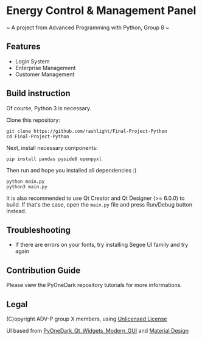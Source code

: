 # Energy Control & Management Panel
~ A project from Advanced Programming with Python, Group 8 ~

## Features
 - Login System
 - Enterprise Management
 - Customer Management
 
## Build instruction

Of course, Python 3 is necessary.

Clone this repository:
```
git clone https://github.com/rashlight/Final-Project-Python
cd Final-Project-Python
```

Next, install necessary components:
``` 
pip install pandas pyside6 openpyxl
```

Then run and hope you installed all dependencies :)
```
python main.py
python3 main.py
```

It is also recommended to use Qt Creator and Qt Designer (>= 6.0.0) to build. 
If that's the case, open the ```main.py``` file and press Run/Debug button instead.

## Troubleshooting

 - If there are errors on your fonts, try installing Segoe UI family and try again

## Contribution Guide

Please view the PyOneDark repository tutorials for more informations.

## Legal

(C)opyright ADV-P group X members, using [Unlicensed License](https://unlicense.org/)

UI based from [PyOneDark_Qt_Widgets_Modern_GUI](https://github.com/Wanderson-Magalhaes/PyOneDark_Qt_Widgets_Modern_GUI) and [Material Design](https://material.io)